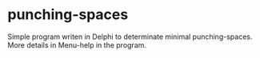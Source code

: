 # punching-spaces
Simple program writen in Delphi to determinate minimal punching-spaces.
More details in Menu-help in the program.
